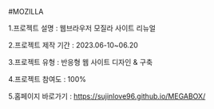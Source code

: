 #MOZILLA

1.프로젝트 설명 : 웹브라우저 모질라 사이트 리뉴얼

2.프로젝트 제작 기간 : 2023.06-10~06.20

3.프로젝트 유형 : 반응형 웹 사이트 디자인 & 구축

4.프로젝트 참여도 : 100%

5.홈페이지 바로가기 : https://sujinlove96.github.io/MEGABOX/
